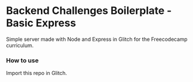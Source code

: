 # Backend Challenges Boilerplate - Basic Express
Simple server made with Node and Express in Glitch for the Freecodecamp curriculum.

### How to use
Import this repo in Glitch.
